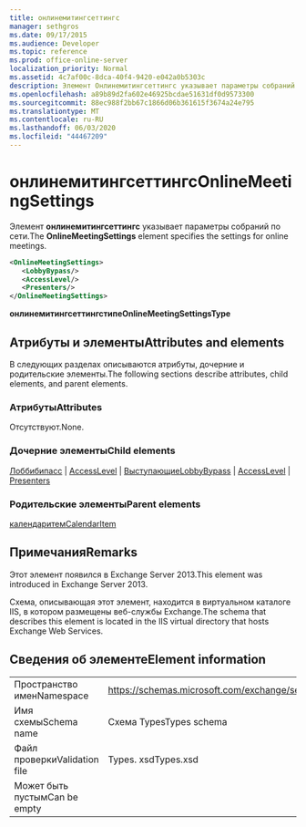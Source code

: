 ```yaml
---
title: онлинемитингсеттингс
manager: sethgros
ms.date: 09/17/2015
ms.audience: Developer
ms.topic: reference
ms.prod: office-online-server
localization_priority: Normal
ms.assetid: 4c7af00c-8dca-40f4-9420-e042a0b5303c
description: Элемент Онлинемитингсеттингс указывает параметры собраний по сети.
ms.openlocfilehash: a89b89d2fa602e46925bcdae51631df0d9573300
ms.sourcegitcommit: 88ec988f2bb67c1866d06b361615f3674a24e795
ms.translationtype: MT
ms.contentlocale: ru-RU
ms.lasthandoff: 06/03/2020
ms.locfileid: "44467209"
---
```

# <a name="onlinemeetingsettings"></a><span data-ttu-id="74cec-103">онлинемитингсеттингс</span><span class="sxs-lookup"><span data-stu-id="74cec-103">OnlineMeetingSettings</span></span>

<span data-ttu-id="74cec-104">Элемент **онлинемитингсеттингс** указывает параметры собраний по сети.</span><span class="sxs-lookup"><span data-stu-id="74cec-104">The **OnlineMeetingSettings** element specifies the settings for online meetings.</span></span> 
  
```XML
<OnlineMeetingSettings>
   <LobbyBypass/>
   <AccessLevel/>
   <Presenters/>
</OnlineMeetingSettings>
```

 <span data-ttu-id="74cec-105">**онлинемитингсеттингстипе**</span><span class="sxs-lookup"><span data-stu-id="74cec-105">**OnlineMeetingSettingsType**</span></span>
## <a name="attributes-and-elements"></a><span data-ttu-id="74cec-106">Атрибуты и элементы</span><span class="sxs-lookup"><span data-stu-id="74cec-106">Attributes and elements</span></span>

<span data-ttu-id="74cec-107">В следующих разделах описываются атрибуты, дочерние и родительские элементы.</span><span class="sxs-lookup"><span data-stu-id="74cec-107">The following sections describe attributes, child elements, and parent elements.</span></span>
  
### <a name="attributes"></a><span data-ttu-id="74cec-108">Атрибуты</span><span class="sxs-lookup"><span data-stu-id="74cec-108">Attributes</span></span>

<span data-ttu-id="74cec-109">Отсутствуют.</span><span class="sxs-lookup"><span data-stu-id="74cec-109">None.</span></span>
  
### <a name="child-elements"></a><span data-ttu-id="74cec-110">Дочерние элементы</span><span class="sxs-lookup"><span data-stu-id="74cec-110">Child elements</span></span>

<span data-ttu-id="74cec-111">[Лоббибипасс](lobbybypass.md)  |  [AccessLevel](accesslevel.md)  |  [Выступающие](presenters.md)</span><span class="sxs-lookup"><span data-stu-id="74cec-111">[LobbyBypass](lobbybypass.md) | [AccessLevel](accesslevel.md) | [Presenters](presenters.md)</span></span>
  
### <a name="parent-elements"></a><span data-ttu-id="74cec-112">Родительские элементы</span><span class="sxs-lookup"><span data-stu-id="74cec-112">Parent elements</span></span>

[<span data-ttu-id="74cec-113">календаритем</span><span class="sxs-lookup"><span data-stu-id="74cec-113">CalendarItem</span></span>](calendaritem.md)
  
## <a name="remarks"></a><span data-ttu-id="74cec-114">Примечания</span><span class="sxs-lookup"><span data-stu-id="74cec-114">Remarks</span></span>

<span data-ttu-id="74cec-115">Этот элемент появился в Exchange Server 2013.</span><span class="sxs-lookup"><span data-stu-id="74cec-115">This element was introduced in Exchange Server 2013.</span></span>
  
<span data-ttu-id="74cec-116">Схема, описывающая этот элемент, находится в виртуальном каталоге IIS, в котором размещены веб-службы Exchange.</span><span class="sxs-lookup"><span data-stu-id="74cec-116">The schema that describes this element is located in the IIS virtual directory that hosts Exchange Web Services.</span></span>
  
## <a name="element-information"></a><span data-ttu-id="74cec-117">Сведения об элементе</span><span class="sxs-lookup"><span data-stu-id="74cec-117">Element information</span></span>

|||
|:-----|:-----|
|<span data-ttu-id="74cec-118">Пространство имен</span><span class="sxs-lookup"><span data-stu-id="74cec-118">Namespace</span></span>  <br/> |https://schemas.microsoft.com/exchange/services/2006/types  <br/> |
|<span data-ttu-id="74cec-119">Имя схемы</span><span class="sxs-lookup"><span data-stu-id="74cec-119">Schema name</span></span>  <br/> |<span data-ttu-id="74cec-120">Схема Types</span><span class="sxs-lookup"><span data-stu-id="74cec-120">Types schema</span></span>  <br/> |
|<span data-ttu-id="74cec-121">Файл проверки</span><span class="sxs-lookup"><span data-stu-id="74cec-121">Validation file</span></span>  <br/> |<span data-ttu-id="74cec-122">Types. xsd</span><span class="sxs-lookup"><span data-stu-id="74cec-122">Types.xsd</span></span>  <br/> |
|<span data-ttu-id="74cec-123">Может быть пустым</span><span class="sxs-lookup"><span data-stu-id="74cec-123">Can be empty</span></span>  <br/> ||
   


